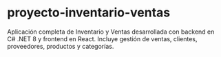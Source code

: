# proyecto-inventario-ventas
Aplicación completa de Inventario y Ventas desarrollada con backend en C# .NET 8 y frontend en React. Incluye gestión de ventas, clientes, proveedores, productos y categorías.
